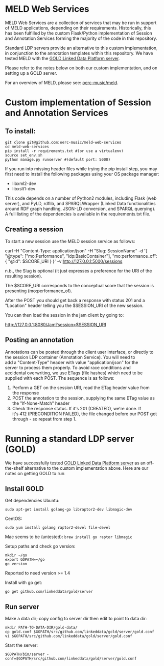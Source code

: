 MELD Web Services
=================

MELD Web Services are a collection of services that may be run in support of MELD applications, depending on their requirements. Historically, this has been fulfilled by the custom Flask/Python implementation of Session and Annotation Services forming the majority of the code in this repository.

Standard LDP servers provide an alternative to this custom implementation, in conjunction to the annotation templates within this repository. We have tested MELD with the [GOLD Linked Data Platform server](https://github.com/linkeddata/gold).

Please refer to the notes below on both our custom implementation, and on setting up a GOLD server.

For an overview of MELD, please see: [oerc-music/meld](http://github.com/oerc-music/meld).

Custom implementation of Session and Annotation Services
========================================================

To install:
-----------
```
git clone git@github.com:oerc-music/meld-web-services
cd meld-web-services
pip install -r requirements.txt #(or use a virtualenv)
source set_env.sh 
python manage.py runserver #(default port: 5000)
```

If you run into missing header files while trying the pip install step, you may first need to install the following packages using your OS package manager:

* libxml2-dev
* libxslt1-dev

This code depends on a number of Python2 modules, including Flask (web server), and PyLD, rdflib, and SPARQLWrapper (Linked Data functionalities around RDF graph handling, JSON-LD conversion, and SPARQL querying). A full listing of the dependencies is available in the requirements.txt file. 


Creating a session                                                     
------------------                                                     
                                                                       
To start a new session use the MELD session service as follows:        
                                                                       
curl -H "Content-Type: application/json" -H "Slug: SessionName" -d '{  
"@type": ["mo:Performance", "ldp:BasicContainer"], "mo:performance_of":
{ "@id": $SCORE_URI } }' -v http://127.0.0.1:5000/sessions             
                                                                       
n.b., the Slug is optional (it just expresses a preference for the URI 
of the resulting session).                                             
                                                                       
The $SCORE_URI corresponds to the conceptual score that the session is 
presenting (mo:performance_of).                                        
                                                                       
After the POST you should get back a response with status 201 and a    
"Location" header telling you the $SESSION_URI of the new session.     
                                                                       
You can then load the session in the jam client by going to:           
                                                                       
http://127.0.0.1:8080/Jam?session=$SESSION_URI                         
                                                                       
                                                                       
Posting an annotation                                                  
---------------------                                                  
                                                                       
Annotations can be posted through the client user interface, or directly to the session LDP container (Annotation Service). You will need to                                
add a "Content-Type" header with value "application/json" for the      
server to process them properly. To avoid race conditions and          
accidental overwriting, we use ETags (file hashes) which  need to be   
supplied with each POST. The sequence is as follows:                   
                                                                       
1. Perform a GET on the session URI, read the ETag header value from   
the response                                                           
2. POST the annotation to the session, supplying the same ETag value as
 the "If-None-Match" header                                            
3. Check the response status. If it's 201 (CREATED), we're done. If    
it's 412 (PRECONDITION FAILED), the file changed before our POST got   
through - so repeat from step 1.    


Running a standard LDP server (GOLD)
====================================
We have successfully tested [GOLD Linked Data Platform server](https://github.com/linkeddata/gold) as an off-the-shelf alternative to the custom implementation above. Here are our notes on getting GOLD to run:

## Install GOLD

Get dependencies Ubuntu:

    sudo apt-get install golang-go libraptor2-dev libmagic-dev

CentOS:

    sudo yum install golang raptor2-devel file-devel

Mac seems to be (untested): `brew install go raptor libmagic`

Setup paths and check go version:

    mkdir ~/go
    export GOPATH=~/go
    go version

Reported to need version >= 1.4

Install with go get:

    go get github.com/linkeddata/gold/server

## Run server

Make a data dir; copy config to server dir then edit to point to data dir:

    mkdir PATH-TO-DATA-DIR/gold-data/
    cp gold.conf $GOPATH/src/github.com/linkeddata/gold/server/gold.conf
    vi $GOPATH/src/github.com/linkeddata/gold/server/gold.conf

Start the server:

    $GOPATH/bin/server -conf=$GOPATH/src/github.com/linkeddata/gold/server/gold.conf
